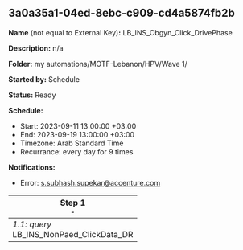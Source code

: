 ## 3a0a35a1-04ed-8ebc-c909-cd4a5874fb2b

**Name** (not equal to External Key)**:** LB_INS_Obgyn_Click_DrivePhase

**Description:** n/a

**Folder:** my automations/MOTF-Lebanon/HPV/Wave 1/

**Started by:** Schedule

**Status:** Ready

**Schedule:**

* Start: 2023-09-11 13:00:00 +03:00
* End: 2023-09-19 13:00:00 +03:00
* Timezone: Arab Standard Time
* Recurrance: every day for 9 times

**Notifications:**

* Error: s.subhash.supekar@accenture.com

| Step 1<br>_<small>-</small>_ |
| --- |
| _1.1: query_<br>LB_INS_NonPaed_ClickData_DR |
